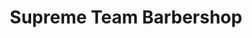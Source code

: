 ---
title: "Supreme Team Barbershop"
url: /hazlet-township/supreme-team-barbershop/
shop: Friseur
---